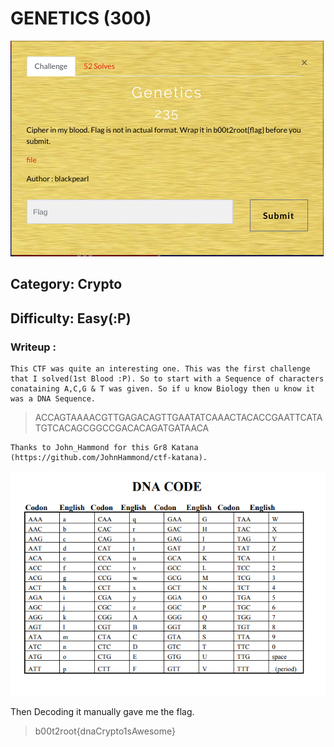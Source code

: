 # GENETICS (300)


![gen](gen.png)



## Category: Crypto

## Difficulty: Easy(:P)


### Writeup :

    This CTF was quite an interesting one. This was the first challenge that I solved(1st Blood :P). So to start with a Sequence of characters conataining A,C,G & T was given. So if u know Biology then u know it was a DNA Sequence. 
> ACCAGTAAAACGTTGAGACAGTTGAATATCAAACTACACCGAATTCATATGTCACAGCGGCCGACACAGATGATAACA
    
    Thanks to John_Hammond for this Gr8 Katana (https://github.com/JohnHammond/ctf-katana).

![dna](dna.png)

Then Decoding it manually gave me the flag. 
 


> b00t2root{dnaCrypto1sAwesome}

